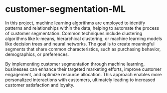 # customer-segmentation-ML

In this project, machine learning algorithms are employed to identify patterns and relationships within the data, helping to automate the process of customer segmentation. Common techniques include clustering algorithms like k-means, hierarchical clustering, or machine learning models like decision trees and neural networks. The goal is to create meaningful segments that share common characteristics, such as purchasing behavior, demographics, or preferences.

By implementing customer segmentation through machine learning, businesses can enhance their targeted marketing efforts, improve customer engagement, and optimize resource allocation. This approach enables more personalized interactions with customers, ultimately leading to increased customer satisfaction and loyalty.
